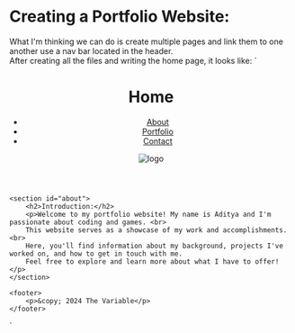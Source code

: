 # Creating a Portfolio Website:
What I'm thinking we can do is create multiple pages and link them to one another use a nav bar located in  the header.<br>
After creating all the files and writing the home page, it looks like:
`
<!DOCTYPE html>
<html lang="en">
<head>
    <meta charset="UTF-8">
    <meta name="viewport" content="width=device-width, initial-scale=1.0">
    <title>Aditya - Portfolio</title>
    <link rel="stylesheet" href="style.css">
</head>
<body>
    <header>
        <h1>Home</h1>
        <nav>
            <ul>
                <li><a href="about.html">About</a></li>
                <li><a href="portfolio.html">Portfolio</a></li>
                <li><a href="contact.html">Contact</a></li>
            </ul>
        </nav>
        <img src="logo_fin.jpeg" alt="logo" class="logo">
    </header>

    <section id="about">
        <h2>Introduction:</h2>
        <p>Welcome to my portfolio website! My name is Aditya and I'm passionate about coding and games. <br>
        This website serves as a showcase of my work and accomplishments. <br>
        Here, you'll find information about my background, projects I've worked on, and how to get in touch with me.
        Feel free to explore and learn more about what I have to offer!</p>
    </section>
    
    <footer>
        <p>&copy; 2024 The Variable</p>
    </footer>
</body>
</html>
`

